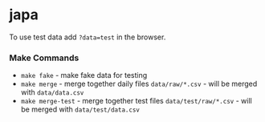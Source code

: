 # japa

To use test data add `?data=test` in the browser.

### Make Commands

- `make fake` - make fake data for testing
- `make merge` - merge together daily files `data/raw/*.csv` - will be merged with `data/data.csv`
- `make merge-test` - merge together test files `data/test/raw/*.csv` - will be merged with `data/test/data.csv`